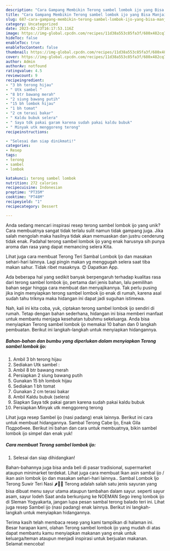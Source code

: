 ```yaml
---
description: "Cara Gampang Membikin Terong sambel lombok ijo yang Bisa Manjain Lidah"
title: "Cara Gampang Membikin Terong sambel lombok ijo yang Bisa Manjain Lidah"
slug: 687-cara-gampang-membikin-terong-sambel-lombok-ijo-yang-bisa-manjain-lidah
category: Uncategorized
date: 2023-02-23T16:17:53.116Z
image: https://img-global.cpcdn.com/recipes/11d38a553c85fa3f/680x482cq70/terong-sambel-lombok-ijo-foto-resep-utama.jpg
hideToc: false
enableToc: true
enableTocContent: false
thumbnail: https://img-global.cpcdn.com/recipes/11d38a553c85fa3f/680x482cq70/terong-sambel-lombok-ijo-foto-resep-utama.jpg
cover: https://img-global.cpcdn.com/recipes/11d38a553c85fa3f/680x482cq70/terong-sambel-lombok-ijo-foto-resep-utama.jpg
author: Admin
authorAv: notfound
ratingvalue: 4.5
reviewcount: 9
recipeingredient:
- "3 bh terong hijau"
- " Utk sambel "
- "8 btr bawang merah"
- "2 siung bawang putih"
- "15 bh lombok hijau"
- "1 bh tomat"
- "2 cm terasi bakar"
- " Kaldu bubuk selera"
- " Saya tdk pakai garam karena sudah pakai kaldu bubuk"
- " Minyak utk menggoreng terong"
recipeinstructions:

- "Selesai dan siap dinikmati!"
categories:
- Resep
tags:
- terong
- sambel
- lombok

katakunci: terong sambel lombok 
nutrition: 272 calories
recipecuisine: Indonesian
preptime: "PT35M"
cooktime: "PT48M"
recipeyield: "1"
recipecategory: Dessert

---
```





Anda sedang mencari inspirasi resep terong sambel lombok ijo yang unik? Cara membuatnya sangat tidak terlalu sulit namun tidak gampang juga. Jika salah mengolah maka hasilnya tidak akan memuaskan dan justru cenderung tidak enak. Padahal terong sambel lombok ijo yang enak harusnya sih punya aroma dan rasa yang dapat memancing selera Kita.





Lihat juga cara membuat Terong Teri Sambal Lombok Ijo dan masakan sehari-hari lainnya. Lagi pingin makan yg menggugah selera saat tiba makan sahur. Tidak ribet masaknya. 😊 Dapatkan App.

Ada beberapa hal yang sedikit banyak berpengaruh terhadap kualitas rasa dari terong sambel lombok ijo, pertama dari jenis bahan, lalu pemilihan bahan segar hingga cara membuat dan menyajikannya. Tak perlu pusing jika ingin menyiapkan terong sambel lombok ijo enak di rumah, karena asal sudah tahu triknya maka hidangan ini dapat jadi suguhan istimewa.






Nah, kali ini kita coba, yuk, ciptakan terong sambel lombok ijo sendiri di rumah. Tetap dengan bahan sederhana, hidangan ini bisa memberi manfaat untuk membantu menjaga kesehatan tubuhmu sekeluarga. Anda bisa menyiapkan Terong sambel lombok ijo memakai 10 bahan dan 0 langkah pembuatan. Berikut ini langkah-langkah untuk menyiapkan hidangannya.

<!--inarticleads1-->

##### Bahan-bahan dan bumbu yang diperlukan dalam menyiapkan Terong sambel lombok ijo:

1. Ambil 3 bh terong hijau
1. Sediakan  Utk sambel :
1. Ambil 8 btr bawang merah
1. Persiapkan 2 siung bawang putih
1. Gunakan 15 bh lombok hijau
1. Sediakan 1 bh tomat
1. Gunakan 2 cm terasi bakar
1. Ambil  Kaldu bubuk (selera)
1. Siapkan  Saya tdk pakai garam karena sudah pakai kaldu bubuk
1. Persiapkan  Minyak utk menggoreng terong


Lihat juga resep Sambel ijo (nasi padang) enak lainnya. Berikut ini cara untuk membuat hidangannya. Sambal Terong Cabe Ijo, Enak Gila Подробнее. Berikut ini bahan dan cara untuk membuatnya, bikin sambel lombok ijo simpel dan enak yuk! 

<!--inarticleads2-->

##### Cara membuat Terong sambel lombok ijo:


1. Selesai dan siap dihidangkan!

Bahan-bahannya juga bisa anda beli di pasar tradisional, supermarket ataupun minimarket terdekat. Lihat juga cara membuat Ikan asin sambal ijo / ikan asin lombok ijo dan masakan sehari-hari lainnya.. Sambal Lombok Ijo Terong Suwir Teri Nasi 🌶🍆🍅 Terong adalah salah satu jenis sayuran yang bisa dibuat menu sayur utama ataupun tambahan dalam sayur. seperti sayur asam, sayur lodeh Saat anda berkunjung ke NOEMAN Sego ireng lombok ijo di Sleman Yogyakarta, jangan lupa pesan sambal terong balado teri ini. Lihat juga resep Sambel ijo (nasi padang) enak lainnya. Berikut ini langkah-langkah untuk menyiapkan hidangannya. 

Terima kasih telah membaca resep yang kami tampilkan di halaman ini. Besar harapan kami, olahan Terong sambel lombok ijo yang mudah di atas dapat membantu kamu menyiapkan makanan yang enak untuk keluarga/teman ataupun menjadi inspirasi untuk berjualan makanan. Selamat mencoba!
